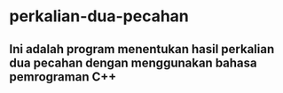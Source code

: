 # perkalian-dua-pecahan

## Ini adalah program menentukan hasil perkalian dua pecahan dengan menggunakan bahasa pemrograman C++
